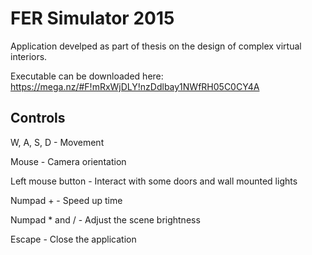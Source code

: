 FER Simulator 2015
==============

Application develped as part of thesis on the design of complex virtual interiors.

Executable can be downloaded here: https://mega.nz/#F!mRxWjDLY!nzDdlbay1NWfRH05C0CY4A

Controls
--------------

W, A, S, D - Movement

Mouse - Camera orientation

Left mouse button - Interact with some doors and wall mounted lights

Numpad + - Speed up time

Numpad * and / - Adjust the scene brightness

Escape - Close the application
